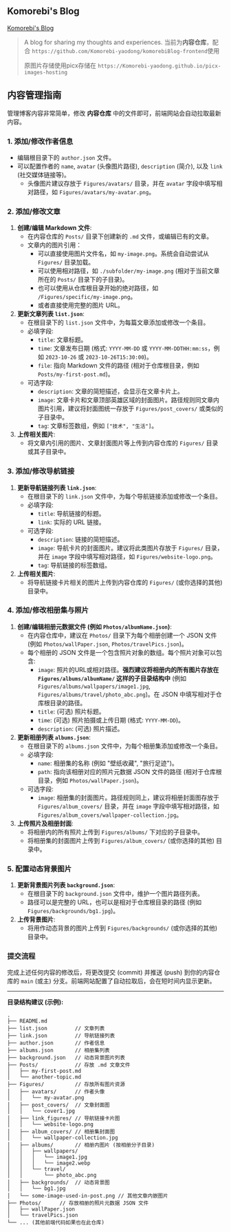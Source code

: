 ## Komorebi's Blog

[Komorebi&#39;s Blog](https://komorebi.001412.xyz)

> A blog for sharing my thoughts and experiences.
> 当前为**内容仓库**，配合 `https://github.com/Komorebi-yaodong/komorebiBlog-frontend`使用
>
> 原图片存储使用picx存储在 `https://Komorebi-yaodong.github.io/picx-images-hosting`

## 内容管理指南

管理博客内容非常简单，修改 **内容仓库** 中的文件即可，前端网站会自动拉取最新内容。

### 1. 添加/修改作者信息

* 编辑根目录下的 `author.json` 文件。
* 可以配置作者的 `name`, `avatar` (头像图片路径), `description` (简介), 以及 `link` (社交媒体链接等)。
  * 头像图片建议存放于 `Figures/avatars/` 目录，并在 `avatar` 字段中填写相对路径，如 `Figures/avatars/my-avatar.png`。

### 2. 添加/修改文章

1. **创建/编辑 Markdown 文件**:
   * 在内容仓库的 `Posts/` 目录下创建新的 `.md` 文件，或编辑已有的文章。
   * 文章内的图片引用：
     * 可以直接使用图片文件名，如 `my-image.png`。系统会自动尝试从 `Figures/` 目录加载。
     * 可以使用相对路径，如 `./subfolder/my-image.png` (相对于当前文章所在的 `Posts/` 目录下的子目录)。
     * 也可以使用从仓库根目录开始的绝对路径，如 `/Figures/specific/my-image.png`。
     * 或者直接使用完整的图片 URL。
2. **更新文章列表 `list.json`**:
   * 在根目录下的 `list.json` 文件中，为每篇文章添加或修改一个条目。
   * 必填字段:
     * `title`: 文章标题。
     * `time`: 文章发布日期 (格式: `YYYY-MM-DD` 或 `YYYY-MM-DDTHH:mm:ss`，例如 `2023-10-26` 或 `2023-10-26T15:30:00`)。
     * `file`: 指向 Markdown 文件的路径 (相对于仓库根目录，例如 `Posts/my-first-post.md`)。
   * 可选字段:
     * `description`: 文章的简短描述，会显示在文章卡片上。
     * `image`: 文章卡片和文章顶部英雄区域的封面图片。路径规则同文章内图片引用，建议将封面图统一存放于 `Figures/post_covers/` 或类似的子目录中。
     * `tag`: 文章标签数组，例如 `["技术", "生活"]`。
3. **上传相关图片**:
   * 将文章内引用的图片、文章封面图片等上传到内容仓库的 `Figures/` 目录或其子目录中。

### 3. 添加/修改导航链接

1. **更新导航链接列表 `link.json`**:
   * 在根目录下的 `link.json` 文件中，为每个导航链接添加或修改一个条目。
   * 必填字段:
     * `title`: 导航链接的标题。
     * `link`: 实际的 URL 链接。
   * 可选字段:
     * `description`: 链接的简短描述。
     * `image`: 导航卡片的封面图片。建议将此类图片存放于 `Figures/` 目录，并在 `image` 字段中填写相对路径，如 `Figures/website-logo.png`。
     * `tag`: 导航链接的标签数组。
2. **上传相关图片**:
   * 将导航链接卡片相关的图片上传到内容仓库的 `Figures/` (或你选择的其他) 目录中。

### 4. 添加/修改相册集与照片

1. **创建/编辑相册元数据文件 (例如 `Photos/albumName.json`)**:
   * 在内容仓库中，建议在 `Photos/` 目录下为每个相册创建一个 JSON 文件 (例如 `Photos/wallPaper.json`, `Photos/travelPics.json`)。
   * 每个相册的 JSON 文件是一个包含照片对象的数组。每个照片对象可以包含:
     * `image`: 照片的URL或相对路径。**强烈建议将相册内的所有图片存放在 `Figures/albums/albumName/` 这样的子目录结构中** (例如 `Figures/albums/wallpapers/image1.jpg`, `Figures/albums/travel/photo_abc.png`)。在 JSON 中填写相对于仓库根目录的路径。
     * `title`: (可选) 照片标题。
     * `time`: (可选) 照片拍摄或上传日期 (格式: `YYYY-MM-DD`)。
     * `description`: (可选) 照片描述。
2. **更新相册列表 `albums.json`**:
   * 在根目录下的 `albums.json` 文件中，为每个相册集添加或修改一个条目。
   * 必填字段:
     * `name`: 相册集的名称 (例如 "壁纸收藏", "旅行足迹")。
     * `path`: 指向该相册对应的照片元数据 JSON 文件的路径 (相对于仓库根目录，例如 `Photos/wallPaper.json`)。
   * 可选字段:
     * `image`: 相册集的封面图片。路径规则同上，建议将相册封面图存放于 `Figures/album_covers/` 目录，并在 `image` 字段中填写相对路径，如 `Figures/album_covers/wallpaper-collection.jpg`。
3. **上传照片及相册封面**:
   * 将相册内的所有照片上传到 `Figures/albums/` 下对应的子目录中。
   * 将相册集的封面图片上传到 `Figures/album_covers/` (或你选择的其他) 目录中。

### 5. 配置动态背景图片

1. **更新背景图片列表 `background.json`**:
   * 在根目录下的 `background.json` 文件中，维护一个图片路径列表。
   * 路径可以是完整的 URL，也可以是相对于仓库根目录的路径 (例如 `Figures/backgrounds/bg1.jpg`)。
2. **上传背景图片**:
   * 将用作动态背景的图片上传到 `Figures/backgrounds/` (或你选择的其他) 目录中。

### 提交流程

完成上述任何内容的修改后，将更改提交 (commit) 并推送 (push) 到你的内容仓库的 `main` (或主) 分支。前端网站配置了自动拉取后，会在短时间内显示更新。

---

**目录结构建议 (示例):**

```
.
├── README.md
├── list.json         // 文章列表
├── link.json         // 导航链接列表
├── author.json       // 作者信息
├── albums.json       // 相册集列表
├── background.json   // 动态背景图片列表
├── Posts/            // 存放 .md 文章文件
│   ├── my-first-post.md
│   └── another-topic.md
├── Figures/          // 存放所有图片资源
│   ├── avatars/      // 作者头像
│   │   └── my-avatar.png
│   ├── post_covers/  // 文章封面图
│   │   └── cover1.jpg
│   ├── link_figures/ // 导航链接卡片图
│   │   └── website-logo.png
│   ├── album_covers/ // 相册集封面图
│   │   └── wallpaper-collection.jpg
│   ├── albums/       // 相册内图片 (按相册分子目录)
│   │   ├── wallpapers/
│   │   │   └── image1.jpg
│   │   │   └── image2.webp
│   │   └── travel/
│   │       └── photo_abc.png
│   ├── backgrounds/  // 动态背景图
│   │   └── bg1.jpg
│   └── some-image-used-in-post.png // 其他文章内嵌图片
├── Photos/      // 存放相册的照片元数据 JSON 文件
│   ├── wallPaper.json
│   └── travelPics.json
└── ... (其他前端代码如果也在此仓库)
```
